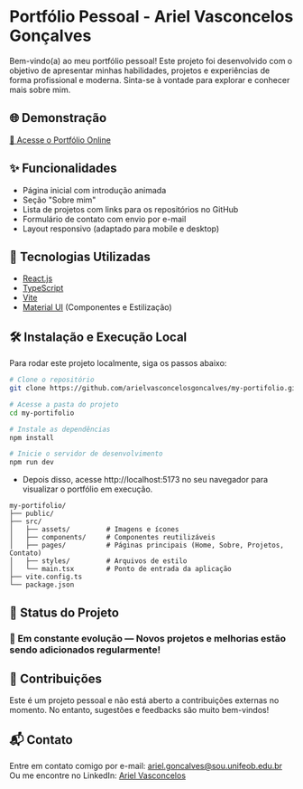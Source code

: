 # Portfólio Pessoal - Ariel Vasconcelos Gonçalves

Bem-vindo(a) ao meu portfólio pessoal! Este projeto foi desenvolvido com o objetivo de apresentar minhas habilidades, projetos e experiências de forma profissional e moderna. Sinta-se à vontade para explorar e conhecer mais sobre mim.

## 🌐 Demonstração

[🔗 Acesse o Portfólio Online](https://portifolio-ariel.netlify.app/)

## ✨ Funcionalidades

- Página inicial com introdução animada
- Seção "Sobre mim"
- Lista de projetos com links para os repositórios no GitHub
- Formulário de contato com envio por e-mail
- Layout responsivo (adaptado para mobile e desktop)

## 🚀 Tecnologias Utilizadas

- [React.js](https://reactjs.org/)
- [TypeScript](https://www.typescriptlang.org/)
- [Vite](https://vitejs.dev/)
- [Material UI](https://mui.com/) (Componentes e Estilização)

## 🛠️ Instalação e Execução Local

Para rodar este projeto localmente, siga os passos abaixo:

```bash
# Clone o repositório
git clone https://github.com/arielvasconcelosgoncalves/my-portifolio.git

# Acesse a pasta do projeto
cd my-portifolio

# Instale as dependências
npm install

# Inicie o servidor de desenvolvimento
npm run dev
```
- Depois disso, acesse http://localhost:5173 no seu navegador para visualizar o portfólio em execução.
  
```
my-portifolio/
├── public/
├── src/
│   ├── assets/         # Imagens e ícones
│   ├── components/     # Componentes reutilizáveis
│   ├── pages/          # Páginas principais (Home, Sobre, Projetos, Contato)
│   ├── styles/         # Arquivos de estilo
│   └── main.tsx        # Ponto de entrada da aplicação
├── vite.config.ts
└── package.json
```
## 📌 Status do Projeto
### 🚧 Em constante evolução — Novos projetos e melhorias estão sendo adicionados regularmente!

## 🤝 Contribuições
Este é um projeto pessoal e não está aberto a contribuições externas no momento. No entanto, sugestões e feedbacks são muito bem-vindos!

## 📬 Contato
Entre em contato comigo por e-mail: [ariel.goncalves@sou.unifeob.edu.br](mailto:ariel.goncalves@sou.unifeob.edu.br)
Ou me encontre no LinkedIn: [Ariel Vasconcelos](https://www.linkedin.com/in/ariel-vasconcelos-aa4734200/)
